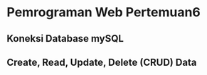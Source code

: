 # Pemrograman Web Pertemuan6
## Koneksi Database mySQL
## Create, Read, Update, Delete (CRUD) Data
 
